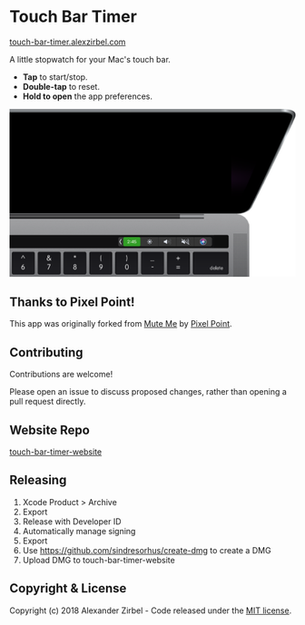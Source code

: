# Touch Bar Timer

[touch-bar-timer.alexzirbel.com](https://touch-bar-timer.alexzirbel.com/)

A little stopwatch for your Mac's touch bar.

* **Tap** to start/stop.
* **Double-tap** to reset.
* **Hold to open** the app preferences.

![Screenshot](top-down-active-cropped.png)

## Thanks to Pixel Point!

This app was originally forked from [Mute
Me](https://github.com/pixel-point/mute-me) by [Pixel
Point](https://muteme.pixelpoint.io/).

## Contributing

Contributions are welcome!

Please open an issue to discuss proposed changes, rather than opening a pull
request directly.

## Website Repo

[touch-bar-timer-website](https://github.com/azirbel/touch-bar-timer-website)

## Releasing

1. Xcode Product > Archive
2. Export
3. Release with Developer ID
4. Automatically manage signing
5. Export
6. Use https://github.com/sindresorhus/create-dmg to create a DMG
7. Upload DMG to touch-bar-timer-website

## Copyright & License

Copyright (c) 2018 Alexander Zirbel - Code released under the [MIT
license](LICENSE).
